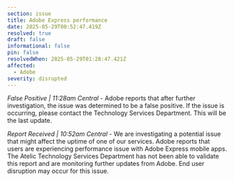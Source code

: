 ```yaml
---
section: issue
title: Adobe Express performance
date: 2025-05-29T00:52:47.419Z
resolved: true
draft: false
informational: false
pin: false
resolvedWhen: 2025-05-29T01:28:47.421Z
affected:
  - Adobe
severity: disrupted
---
```

*False Positive | 11:28am Central* - Adobe reports that after further investigation, the issue was determined to be a false positive. If the issue is occurring, please contact the Technology Services Department. This will be the last update.

*Report Received | 10:52am Central* - We are investigating a potential issue that might affect the uptime of one of our services. Adobe reports that users are experiencing performance issue with Adobe Express mobile apps. The Atelic Technology Services Department has not been able to validate this report and are monitoring further updates from Adobe. End user disruption may occur for this issue.